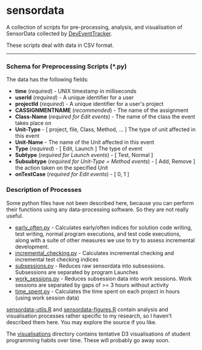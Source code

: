 # sensordata

A collection of scripts for pre-processing, analysis, and visualisation of SensorData collected by [DevEventTracker](https://github.com/web-cat/eclipse-plugins-importer-exporter/tree/DevEventTrackerAddition).

These scripts deal with data in CSV format.

---

### Schema for Preprocessing Scripts (\*.py)
The data has the following fields:

* **time** (*required*) - UNIX timestamp in milliseconds
* **userId** (*required*) - A unique identifier for a user
* **projectId** (*required*) - A unique identifier for a user's project
* **CASSIGNMENTNAME** (*recommended*) - The name of the assignment
* **Class-Name** (*required for Edit events*) - The name of the class the event takes place on
* **Unit-Type** - [ project, file, Class, Method, ... ] The type of unit affected in this event
* **Unit-Name** - The name of the Unit affected in this event
* **Type** (*required*) - [ Edit, Launch ] The type of event
* **Subtype** (*required for Launch events*) - [ Test, Normal ]
* **Subsubtype** (*required for Unit-Type = Method events*) - [ Add, Remove ] the action taken on the specified Unit
* **onTestCase** (*required for Edit events*) - [ 0, 1 ]

### Description of Processes
Some python files have not been described here, because you can perform their functions using any data-processing software. So they are not really useful.

* [early_often.py](early_often.py) - Calculates early/often indices for solution code writing, test writing, normal program executions, and test code executions, along with a suite of other measures we use to try to assess incremental development.
* [incremental_checking.py](incremental_checking.py) - Calculates incremental checking and incremental test checking indices
* [subsessions.py](subsessions.py) - Reduces raw sensordata into subsessions. Subsessions are separated by program Launches
* [work_sessions.py](work_sessions.py) - Reduces subsession data into work sessions. Work sessions are separated by gaps of >= 3 hours without activity
* [time_spent.py](time_spent.py) - Calculates the time spent on each project in hours (using work session data)

[sensordata-utils.R](sensordata-utils.R) and [sensordata-figures.R](sensordata-figures.R) contain analysis and visualisation processes rather specific to my research, so I haven't described them here.
You may explore the source if you like.

The [visualisations](visualisations) directory contains tentative D3 visualisations of student programming habits over time. These will probably go away soon.

